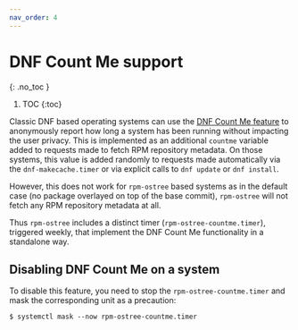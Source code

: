 ```yaml
---
nav_order: 4
---
```


# DNF Count Me support
{: .no_toc }

1. TOC
{:toc}

Classic DNF based operating systems can use the [DNF Count Me feature][countme]
to anonymously report how long a system has been running without impacting the
user privacy. This is implemented as an additional `countme` variable added to
requests made to fetch RPM repository metadata. On those systems, this value is
added randomly to requests made automatically via the `dnf-makecache.timer` or
via explicit calls to `dnf update` or `dnf install`.

However, this does not work for `rpm-ostree` based systems as in the default
case (no package overlayed on top of the base commit), `rpm-ostree` will not
fetch any RPM repository metadata at all.

Thus `rpm-ostree` includes a distinct timer (`rpm-ostree-countme.timer`),
triggered weekly, that implement the DNF Count Me functionality in a
standalone way.

## Disabling DNF Count Me on a system

To disable this feature, you need to stop the `rpm-ostree-countme.timer` and
mask the corresponding unit as a precaution:

```
$ systemctl mask --now rpm-ostree-countme.timer
```

[countme]: https://fedoraproject.org/wiki/Changes/DNF_Better_Counting
